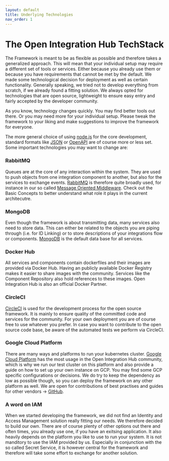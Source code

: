 ```yaml
---
layout: default
title: Underlying Technologies
nav_order: 1
---
```


# The Open Integration Hub TechStack

The Framework is meant to be as flexible as possible and therefore takes a generalized approach. This will mean that your individual setup may require a different set of tools or services. Either because you already use them or because you have requirements that cannot be met by the default. We made some technological decision for deployment as well as certain functionality. Generally speaking, we tried not to develop everything from scratch, if we already found a fitting solution. We always opted for technologies that are open source, lightweight to ensure easy entry and fairly accepted by the developer community.

As you know, technology changes quickly. You may find better tools out there. Or you may need more for your individual setup. Please tweak the framework to your liking and make suggestions to improve the framework for everyone.

The more general choice of using [node.js](https://nodejs.org/en/) for the core development, standard formats like [JSON](https://www.json.org/json-en.html) or [OpenAPI](http://spec.openapis.org/oas/v3.0.3) are of course more or less set.
Some important technologies you may want to change are:

### RabbitMQ

Queues are at the core of any interaction within the system. They are used to push objects from one integration component to another, but also for the services to exchange events. [RabbitMQ](https://www.rabbitmq.com/) is therefore quite broadly used, for instance in our so called [Message Oriented Middleware](https://openintegrationhub.github.io//docs/Services/MessageOrientedMiddleware.html). Check out the Basic Concepts to better understand what role it plays in the current architecutre.

### MongoDB

Even though the framework is about transmitting data, many services also need to store data. This can either be related to the objects you are piping through (i.e. for ID Linking) or to store descriptions of your integrations flow or components. [MongoDB](https://www.mongodb.com/de) is the default data base for all services.

### Docker Hub

All services and components contain dockerfiles and their images are provided via Docker Hub. Having an publicly available Docker Registry makes it easier to share images with the community. Services like the Component Repository also hold references to these images. Open Integration Hub is also an official Docker Partner.

### CircleCI

[CircleCI](https://circleci.com/) is used for the development process for the open source framework. It is mainly to ensure quality of the committed code and services for the community. For your own deployment you are of course free to use whatever you prefer. In case you want to contribute to the open source code base, be aware of the automated tests we perform via CircleCI.

<!-- ### Minikube -->

<!-- ### DockerCompose -->

### Google Cloud Platform

There are many ways and platforms to run your kubernetes cluster. [Google Cloud Platform](https://cloud.google.com/) has the most usage in the Open Integration Hub community, which is why we run our test cluster on this platform and also provide a guide on how to set up your own instance on GCP. You may find some GCP specific configurations or decisions. We do try to keep the dependency as low as possible though, so you can deploy the framework on any other platform as well. We are open for contributions of best practises and guides for other vendors -> [GitHub](https://github.com/openintegrationhub/openintegrationhub.github.io).

### A word on IAM

When we started developing the framework, we did not find an Identity and Access Management solution really fitting our needs. We therefore decided to build our own. There are of course plenty of other options out there and often times, you already use one, if you have an exitsing application. It also heavily depends on the platform you like to use to run your system. It is not manditory to use the IAM provided by us. Especially in conjunction with the so called Secret Service, it is however central for the framework and therefore will take some effort to exchange for another solution.
